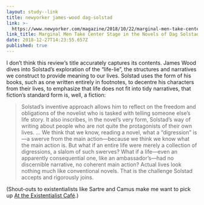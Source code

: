 ```yaml
---
layout: study--link
title: newyorker james-wood dag-solstad
link: >-
  https://www.newyorker.com/magazine/2018/10/22/marginal-men-take-center-stage-in-the-novels-of-dag-solstad
link_title: Marginal Men Take Center Stage in the Novels of Dag Solstad
date: 2018-12-27T14:23:55.657Z
published: true
---
```

I don’t think this review’s title accurately captures its contents. James Wood dives into Solstad’s exploration of the “life-lie”, the structures and narratives we construct to provide meaning to our lives. Solstad uses the form of his books, such as one written entirely in footnotes, to decentre his characters from their lives, to emphasize that life does not fit into tidy narratives, that fiction’s standard form is, well, a fiction:

> Solstad’s inventive approach allows him to reflect on the freedom and obligations of the novelist who is tasked with telling someone else’s life story. It also inscribes, in the novel’s very form, Solstad’s way of writing about people who are not quite the protagonists of their own lives. … We think that we know, reading a novel, what a “digression” is—a swerve from the main action—because we think we know what the main action is. But what if an entire life were merely a collection of digressions, a slalom of such swerves? What if a life—even an apparently consequential one, like an ambassador’s—had no discernible narrative, no coherent main action? Actual lives look nothing much like conventional novels. That is the challenge Solstad accepts and rigorously joins.

(Shout-outs to existentialists like Sartre and Camus make me want to pick up [At the Existentialist Café](https://www.goodreads.com/book/show/25658482-at-the-existentialist-caf).)
